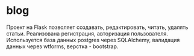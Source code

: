 # blog
Проект на Flask позволяет создавать, редактировать, читать, удалять статьи. Реализована регистрация, авторизация пользователя. Используется база данных postgres через SQLAlchemy, валидация данных через wtforms, верстка - bootstrap.
